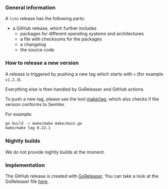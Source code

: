 ### General information

A `lstn` release has the following parts:

- a GitHub release, which further includes
  - packages for different operating systems and architectures
  - a file with checksums for the packages
  - a changelog
  - the source code

### How to release a new version

A release is triggered by pushing a new tag which starts with `v` (for example `v1.2.3`).

Everything else is then handled by GoReleaser and GitHub actions.

To push a new tag, please use the tool [make/tag](https://github.com/listendev/lstn/blob/main/make/tag/main.go),
which also checks if the version conforms to SemVer.

For example:

```bash
go build -o make/make make/main.go
make/make tag 0.22.1
```

### Nightly builds

We do not provide nightly builds at the moment.

### Implementation

The GitHub release is created with [GoReleaser](https://github.com/goreleaser/goreleaser/). You can take a look at the GoReleaser file [here](https://github.com/listendev/lstn/blob/main/.goreleaser.yml).
